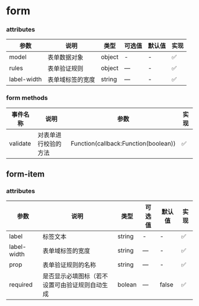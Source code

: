 # form

### attributes
| 参数      | 说明          | 类型      | 可选值                           | 默认值  | 实现 |
|---------- |-------------- |---------- |--------------------------------  |-------- |-------- |
| model | 表单数据对象 | object | - | - | ✅ |
| rules | 表单验证规则 | object | — | - | ✅ |
| label-width | 表单域标签的宽度 | string | — | - | ✅ |

### form methods
| 事件名称 | 说明 | 参数 | 实现 |
|---------|--------|---------|-------- |
| validate | 对表单进行校验的方法 | Function(callback:Function(boolean)) | ✅ |

## form-item

### attributes
| 参数      | 说明          | 类型      | 可选值                           | 默认值  | 实现 |
|---------- |-------------- |---------- |--------------------------------  |-------- |-------- |
| label | 标签文本 | string | - | - | ✅ |
| label-width | 表单域标签的宽度 | string | — | - | ✅ |
| prop | 表单验证规则的名称 | string | — | - | ✅ |
| required | 是否显示必填图标（若不设置可由验证规则自动生成 | bolean | — | false | ✅ |
